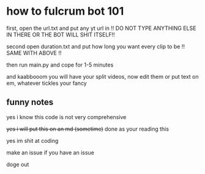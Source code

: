# how to fulcrum bot 101
first, open the url.txt and put any yt url in !! DO NOT TYPE ANYTHING ELSE IN THERE OR THE BOT WILL SHIT ITSELF!!

second open duration.txt and put how long you want every clip to be !! SAME WITH ABOVE !!

then run main.py and cope for 1-5 minutes

and kaabbooom you will have your split videos, now edit them or put text on em, whatever tickles your fancy


## funny notes
yes i know this code is not very comprehensive

~~yes i will put this on an md (sometime)~~ done as your reading this

yes im shit at coding

make an issue if you have an issue

doge out
